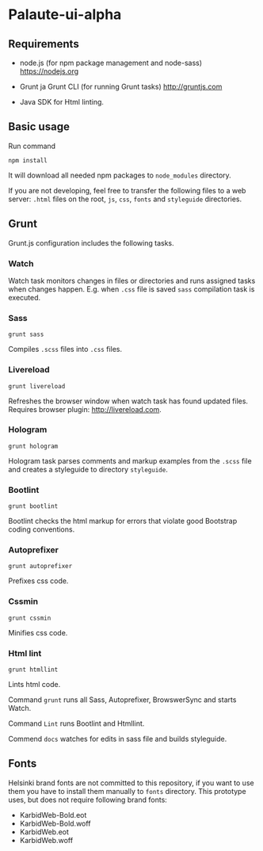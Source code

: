 
# Palaute-ui-alpha

## Requirements


* node.js (for npm package management and node-sass) https://nodejs.org

* Grunt ja Grunt CLI (for running Grunt tasks) http://gruntjs.com

* Java SDK for Html linting.

## Basic usage

Run command

```
npm install
```

It will download all needed npm packages to `node_modules` directory.

If you are not developing, feel free to transfer the following files to a web server: `.html` files on the root, `js`, `css`, `fonts` and `styleguide` directories.

## Grunt

Grunt.js configuration includes the following tasks.

### Watch

Watch task monitors changes in files or directories and runs assigned tasks when changes happen. E.g. when `.css` file is saved `sass` compilation task is executed.

### Sass

```
grunt sass
```

Compiles `.scss` files into `.css` files.

### Livereload

```
grunt livereload
```

Refreshes the browser window when watch task has found updated files. Requires browser plugin: http://livereload.com.   

### Hologram

```
grunt hologram
```

Hologram task parses comments and markup examples from the `.scss` file and creates a styleguide to directory `styleguide`.

### Bootlint

```
grunt bootlint
```

Bootlint checks the html markup for errors that violate good Bootstrap coding conventions.

### Autoprefixer

```
grunt autoprefixer
```

Prefixes css code.

### Cssmin

```
grunt cssmin
```

Minifies css code.

### Html lint

```
grunt htmllint
```

Lints html code.

Command `grunt` runs all Sass, Autoprefixer, BrowswerSync and starts Watch.

Command `Lint` runs Bootlint and Htmllint.

Commend `docs` watches for edits in sass file and builds styleguide.

## Fonts

Helsinki brand fonts are not committed to this repository, if you want to use them you have to install them manually to `fonts` directory.
This prototype uses, but does not require following brand fonts:

* KarbidWeb-Bold.eot
* KarbidWeb-Bold.woff
* KarbidWeb.eot
* KarbidWeb.woff
